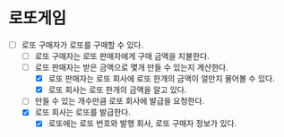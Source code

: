 # 로또게임
- [ ] 로또 구매자가 로또를 구매할 수 있다.
  - [ ] 로또 구매자는 로또 판매자에게 구매 금액을 지불한다.
  - [ ] 로또 판매자는 받은 금액으로 몇개 만들 수 있는지 계산한다.
    - [x] 로또 판매자는 로또 회사에 로또 한개의 금액이 얼만지 물어볼 수 있다.
    - [x] 로또 회사는 로또 한개의 금액을 알고 있다.
  - [ ] 만들 수 있는 개수만큼 로또 회사에 발급을 요청한다.
  - [x] 로또 회사는 로또를 발급한다.
    - [x] 로또에는 로또 번호와 발행 회사, 로또 구매자 정보가 있다.